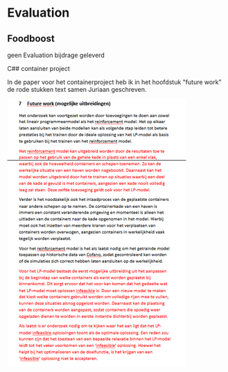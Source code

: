 # Evaluation

## Foodboost
geen Evaluation bijdrage geleverd

C## container project

In de paper voor het containerproject heb ik in het hoofdstuk "future work" de rode stukken text samen Juriaan geschreven. 

![future work](https://github.com/Bram-tenCate/Minor-datascience/blob/main/future%20work.png)
